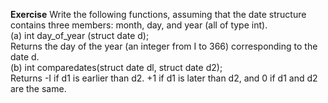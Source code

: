 **Exercise**
Write the following functions, assuming that the date structure contains three members: month, day, and year (all of type int). \
(a) int day_of_year (struct date d); \
Returns the day of the year (an integer from I to 366) corresponding to the date d. \
(b) int comparedates(struct date dl, struct date d2); \
Returns -I if d1 is earlier than d2. +1 if d1 is later than d2, and 0 if d1 and d2 are the same.
